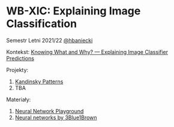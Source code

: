 # WB-XIC: Explaining Image Classification

Semestr Letni 2021/22 [@hbaniecki](https://github.com/hbaniecki)

Kontekst: [Knowing What and Why? — Explaining Image Classifier Predictions](https://towardsdatascience.com/knowing-what-and-why-explaining-image-classifier-predictions-680a15043bad)

Projekty:
1. [Kandinsky Patterns](https://www.sciencedirect.com/science/article/pii/S0004370221000977)
2. TBA

Materiały:
1. [Neural Network Playground](https://playground.tensorflow.org)
2. [Neural networks by 3Blue1Brown](https://www.youtube.com/playlist?list=PLZHQObOWTQDNU6R1_67000Dx_ZCJB-3pi)
